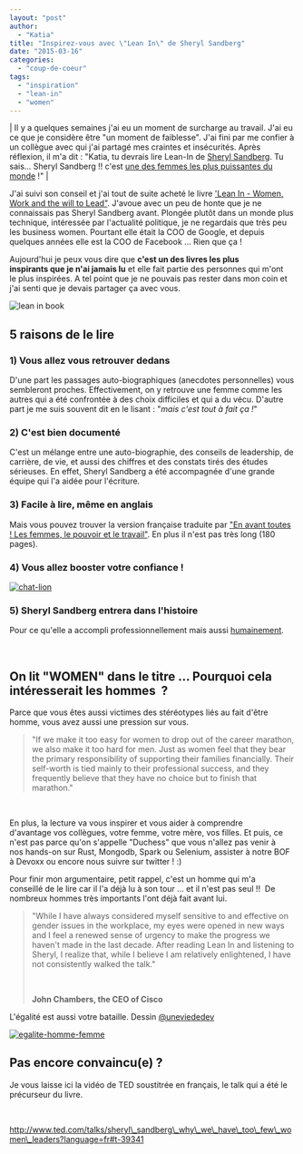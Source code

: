 ```yaml
---
layout: "post"
author: 
  - "Katia"
title: "Inspirez-vous avec \"Lean In\" de Sheryl Sandberg"
date: "2015-03-16"
categories: 
  - "coup-de-coeur"
tags: 
  - "inspiration"
  - "lean-in"
  - "women"
---
```


| Il y a quelques semaines j'ai eu un moment de surcharge au travail. J'ai eu ce que je considère être "un moment de faiblesse". J'ai fini par me confier à un collègue avec qui j'ai partagé mes craintes et insécurités. Après réflexion, il m'a dit : "Katia, tu devrais lire Lean-In de [Sheryl Sandberg](http://fr.wikipedia.org/wiki/Sheryl_Sandberg "Wikipedia"). Tu sais... Sheryl Sandberg !! c'est [une des femmes les plus puissantes du monde](http://www.forbes.com/power-women/list/#tab:overall "Forbes Liste Femmes Puissantes") !" |

J'ai suivi son conseil et j'ai tout de suite acheté le livre ['Lean In - Women, Work and the will to Lead"](http://www.amazon.fr/Lean-In-Women-Work-Will/dp/0385349947 "Amazon"). J'avoue avec un peu de honte que je ne connaissais pas Sheryl Sandberg avant. Plongée plutôt dans un monde plus technique, intéressée par l'actualité politique, je ne regardais que très peu les business women. Pourtant elle était la COO de Google, et depuis quelques années elle est la COO de Facebook ... Rien que ça !

Aujourd'hui je peux vous dire que **c'est un des livres les plus inspirants que je n'ai jamais lu** et elle fait partie des personnes qui m'ont le plus inspirées. A tel point que je ne pouvais pas rester dans mon coin et j'ai senti que je devais partager ça avec vous.

![lean in book](/assets/2015/03/2015-03-16-inspirez-vous-avec-lean-in-de-sheryl-sandberg/lean-in-book.jpg)

## 5 raisons de le lire

### 1) Vous allez vous retrouver dedans

D'une part les passages auto-biographiques (anecdotes personnelles) vous sembleront proches. Effectivement, on y retrouve une femme comme les autres qui a été confrontée à des choix difficiles et qui a du vécu. D'autre part je me suis souvent dit en le lisant : "_mais c'est tout à fait ça !_"

### 2) C'est bien documenté

C'est un mélange entre une auto-biographie, des conseils de leadership, de carrière, de vie, et aussi des chiffres et des constats tirés des études sérieuses. En effet, Sheryl Sandberg a été accompagnée d'une grande équipe qui l'a aidée pour l'écriture.

### 3) Facile à lire, même en anglais

Mais vous pouvez trouver la version française traduite par ["En avant toutes ! Les femmes, le pouvoir et le travail"](http://www.amazon.fr/En-avant-toutes-Sheryl-Sandberg/dp/2709643936 "En avant toutes"). En plus il n'est pas très long (180 pages).

### 4) Vous allez booster votre confiance !

[![chat-lion](/assets/2015/03/2015-03-16-inspirez-vous-avec-lean-in-de-sheryl-sandberg/chat-lion.jpg)](http://www.duchess-france.org/wp-content/uploads/2015/03/chat-lion.jpg) [](http://www.duchess-france.org/wp-content/uploads/2015/03/powerful_1-truthinsideofyou.jpg) 

### 5) Sheryl Sandberg entrera dans l'histoire

Pour ce qu'elle a accompli professionnellement mais aussi [humainement](http://leanin.org/ "Lean In Org").

 

## On lit "WOMEN" dans le titre ... Pourquoi cela intéresserait les hommes  ?

Parce que vous êtes aussi victimes des stéréotypes liés au fait d'être homme, vous avez aussi une pression sur vous.

> "If we make it too easy for women to drop out of the career marathon, we also make it too hard for men. Just as women feel that they bear the primary responsibility of supporting their families financially. Their self-worth is tied mainly to their professional success, and they frequently believe that they have no choice but to finish that marathon."

 

En plus, la lecture va vous inspirer et vous aider à comprendre d'avantage vos collègues, votre femme, votre mère, vos filles. Et puis, ce n'est pas parce qu'on s'appelle "Duchess" que vous n'allez pas venir à nos hands-on sur Rust, Mongodb, Spark ou Selenium, assister à notre BOF à Devoxx ou encore nous suivre sur twitter ! :)

Pour finir mon argumentaire, petit rappel, c'est un homme qui m'a conseillé de le lire car il l'a déjà lu à son tour ... et il n'est pas seul !!  De nombreux hommes très importants l'ont déjà fait avant lui.

> "While I have always considered myself sensitive to and effective on gender issues in the workplace, my eyes were opened in new ways and I feel a renewed sense of urgency to make the progress we haven't made in the last decade. After reading Lean In and listening to Sheryl, I realize that, while I believe I am relatively enlightened, I have not consistently walked the talk."
> 
>  
> 
> **John Chambers, the CEO of Cisco**

L'égalité est aussi votre bataille. Dessin [@uneviededev](https://twitter.com/uneviededev "Une vie de Dev")

[![egalite-homme-femme](/assets/2015/03/2015-03-16-inspirez-vous-avec-lean-in-de-sheryl-sandberg/egalite-homme-femme.jpg)](http://www.duchess-france.org/wp-content/uploads/2015/03/egalite-homme-femme.jpg)

## Pas encore convaincu(e) ?

Je vous laisse ici la vidéo de TED soustitrée en français, le talk qui a été le précurseur du livre.

 

http://www.ted.com/talks/sheryl\_sandberg\_why\_we\_have\_too\_few\_women\_leaders?language=fr#t-39341
